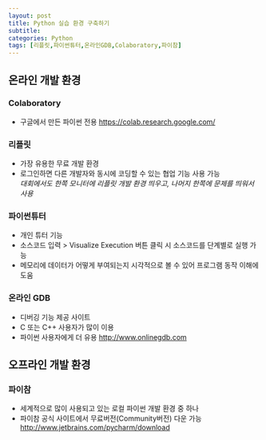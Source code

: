 ```yaml
---
layout: post
title: Python 실습 환경 구축하기
subtitle: 
categories: Python
tags: [리플릿,파이썬튜터,온라인GDB,Colaboratory,파이참]
--- 
```

## 온라인 개발 환경
### Colaboratory
* 구글에서 만든 파이썬 전용
  <https://colab.research.google.com/>


### 리플릿
* 가장 유용한 무료 개발 환경
* 로그인하면 다른 개발자와 동시에 코딩할 수 있는 협업 기능 사용 가능  
  *대회에서도 한쪽 모니터에 리플릿 개발 환경 띄우고, 나머지 한쪽에 문제를 띄워서 사용*


### 파이썬튜터
* 개인 튜터 기능
* 소스코드 입력 > Visualize Execution 버튼 클릭 시 소스코드를 단계별로 실행 가능
* 메모리에 데이터가 어떻게 부여되는지 시각적으로 볼 수 있어 프로그램 동작 이해에 도움


### 온라인 GDB
* 디버깅 기능 제공 사이트
* C 또는 C++ 사용자가 많이 이용
* 파이썬 사용자에게 더 유용
  <http://www.onlinegdb.com>  


## 오프라인 개발 환경
### 파이참
* 세계적으로 많이 사용되고 있는 로컬 파이썬 개발 환경 중 하나
* 파이참 공식 사이트에서 무료버전(Community버전) 다운 가능
  <http://www.jetbrains.com/pycharm/download>



